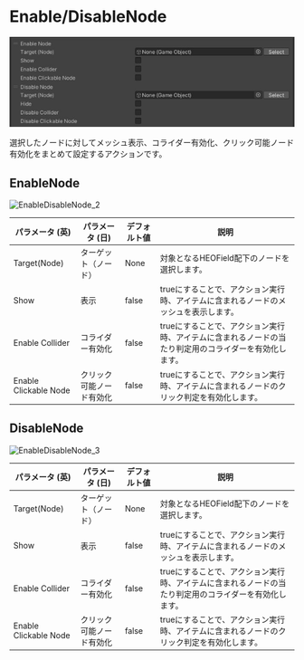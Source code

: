 # Enable/DisableNode

![EnableDisableNode_1](img/EnableDisableNode_1.jpg)

選択したノードに対してメッシュ表示、コライダー有効化、クリック可能ノード有効化をまとめて設定するアクションです。

## EnableNode

![EnableDisableNode_2](img/EnableDisableNode_2.jpg)

| パラメータ (英) | パラメータ (日) |  デフォルト値 | 説明 |
| ---- | ---- | ---- | ---- |
| Target(Node) | ターゲット（ノード） | None | 対象となるHEOField配下のノードを選択します。 |
| Show | 表示 | false |trueにすることで、アクション実行時、アイテムに含まれるノードのメッシュを表示します。 |
| Enable Collider | コライダー有効化 | false |trueにすることで、アクション実行時、アイテムに含まれるノードの当たり判定用のコライダーを有効化します。 |
| Enable Clickable Node | クリック可能ノード有効化 | false | trueにすることで、アクション実行時、アイテムに含まれるノードのクリック判定を有効化します。 |

## DisableNode

![EnableDisableNode_3](img/EnableDisableNode_3.jpg)

| パラメータ (英) | パラメータ (日) |  デフォルト値 | 説明 |
| ---- | ---- | ---- | ---- |
| Target(Node) | ターゲット（ノード） | None | 対象となるHEOField配下のノードを選択します。 |
| Show | 表示 | false |trueにすることで、アクション実行時、アイテムに含まれるノードのメッシュを表示します。 |
| Enable Collider | コライダー有効化 | false |trueにすることで、アクション実行時、アイテムに含まれるノードの当たり判定用のコライダーを有効化します。 |
| Enable Clickable Node | クリック可能ノード有効化 | false | trueにすることで、アクション実行時、アイテムに含まれるノードのクリック判定を有効化します。 |
